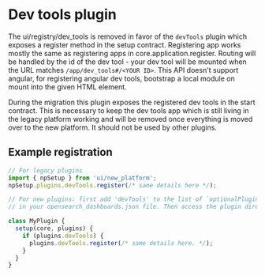 # Dev tools plugin

The ui/registry/dev_tools is removed in favor of the `devTools` plugin which exposes a register method in the setup contract.
Registering app works mostly the same as registering apps in core.application.register.
Routing will be handled by the id of the dev tool - your dev tool will be mounted when the URL matches `/app/dev_tools#/<YOUR ID>`.
This API doesn't support angular, for registering angular dev tools, bootstrap a local module on mount into the given HTML element.

During the migration this plugin exposes the registered dev tools in the start contract. This is necessary to keep the dev tools app
which is still living in the legacy platform working and will be removed once everything is moved over to the new platform. It should
not be used by other plugins.

## Example registration

```ts
// For legacy plugins
import { npSetup } from 'ui/new_platform';
npSetup.plugins.devTools.register(/* same details here */);

// For new plugins: first add 'devTools' to the list of `optionalPlugins` 
// in your opensearch_dashboards.json file. Then access the plugin directly in `setup`:

class MyPlugin {
  setup(core, plugins) {
    if (plugins.devTools) {
      plugins.devTools.register(/* same details here. */);
    }
  }
}
```

